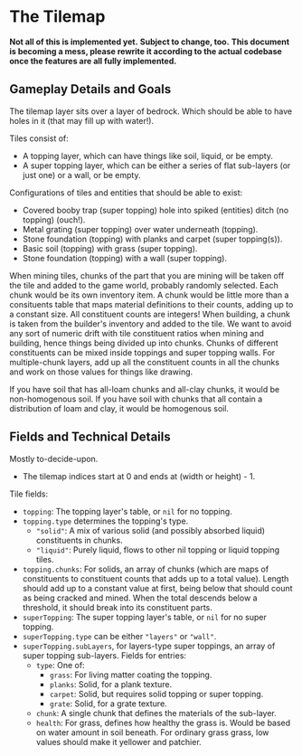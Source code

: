# The Tilemap

**Not all of this is implemented yet.**
**Subject to change, too.**
**This document is becoming a mess, please rewrite it according to the actual codebase once the features are all fully implemented.**

## Gameplay Details and Goals

The tilemap layer sits over a layer of bedrock.
Which should be able to have holes in it (that may fill up with water!).

Tiles consist of:
- A topping layer, which can have things like soil, liquid, or be empty.
- A super topping layer, which can be either a series of flat sub-layers (or just one) or a wall, or be empty.

Configurations of tiles and entities that should be able to exist:
- Covered booby trap (super topping) hole into spiked (entities) ditch (no topping) (ouch!).
- Metal grating (super topping) over water underneath (topping).
- Stone foundation (topping) with planks and carpet (super topping(s)).
- Basic soil (topping) with grass (super topping).
- Stone foundation (topping) with a wall (super topping).

When mining tiles, chunks of the part that you are mining will be taken off the tile and added to the game world, probably randomly selected.
Each chunk would be its own inventory item.
A chunk would be little more than a consituents table that maps material definitions to their counts, adding up to a constant size.
All constituent counts are integers!
When building, a chunk is taken from the builder's inventory and added to the tile.
We want to avoid any sort of numeric drift with tile constituent ratios when mining and building, hence things being divided up into chunks.
Chunks of different constituents can be mixed inside toppings and super topping walls.
For multiple-chunk layers, add up all the constituent counts in all the chunks and work on those values for things like drawing.

If you have soil that has all-loam chunks and all-clay chunks, it would be non-homogenous soil.
If you have soil with chunks that all contain a distribution of loam and clay, it would be homogenous soil.

## Fields and Technical Details

Mostly to-decide-upon.

- The tilemap indices start at 0 and ends at (width or height) - 1.

Tile fields:
- `topping`: The topping layer's table, or `nil` for no topping.
- `topping.type` determines the topping's type.
	- `"solid"`: A mix of various solid (and possibly absorbed liquid) constituents in chunks.
	- `"liquid"`: Purely liquid, flows to other nil topping or liquid topping tiles.
- `topping.chunks`: For solids, an array of chunks (which are maps of constituents to constituent counts that adds up to a total value).
	Length should add up to a constant value at first, being below that should count as being cracked and mined.
	When the total descends below a threshold, it should break into its constituent parts.
- `superTopping`: The super topping layer's table, or `nil` for no super topping.
- `superTopping.type` can be either `"layers"` or `"wall"`.
- `superTopping.subLayers`, for layers-type super toppings, an array of super topping sub-layers.
	Fields for entries:
	- `type`: One of:
		- `grass`: For living matter coating the topping.
		- `planks`: Solid, for a plank texture.
		- `carpet`: Solid, but requires solid topping or super topping.
		- `grate`: Solid, for a grate texture.
	- `chunk`: A single chunk that defines the materials of the sub-layer.
	- `health`: For grass, defines how healthy the grass is.
		Would be based on water amount in soil beneath.
		For ordinary grass grass, low values should make it yellower and patchier.
